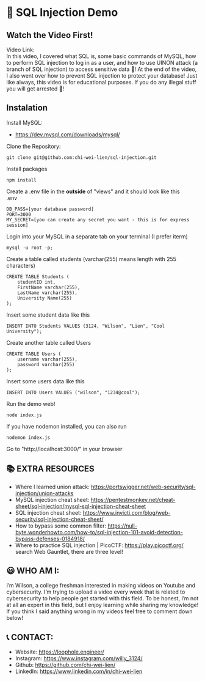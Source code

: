 # 🎃 SQL Injection Demo

## Watch the Video First!

Video Link:\
In this video, I covered what SQL is, some basic commands of MySQL, how to perform SQL injection to log in as a user, and how to use UINON attack (a branch of SQL injection) to access sensitive data 🎃! At the end of the video, I also went over how to prevent SQL injection to protect your database! Just like always, this video is for educational purposes. If you do any illegal stuff you will get arrested 🚓!

## Instalation

Install MySQL:

- https://dev.mysql.com/downloads/mysql/

Clone the Repository:

```
git clone git@github.com:chi-wei-lien/sql-injection.git
```

Install packages

```
npm install
```

Create a .env file in the <b>outside</b> of "views" and it should look like this \
.env

```
DB_PASS=[your database password]
PORT=3000
MY_SECRET=[you can create any secret you want - this is for express session]
```

Login into your MySQL in a separate tab on your terminal (I prefer iterm)

```
mysql -u root -p;
```

Create a table called students (varchar(255) means length with 255 characters)

```
CREATE TABLE Students (
    studentID int,
	FirstName varchar(255),
    LastName varchar(255),
	University Name(255)
);
```

Insert some student data like this

```
INSERT INTO Students VALUES (3124, "Wilson", "Lien", "Cool University");
```

Create another table called Users

```
CREATE TABLE Users (
	username varchar(255),
    password varchar(255)
);
```

Insert some users data like this

```
INSERT INTO Users VALUES ("wilson", "1234@cool");
```

Run the demo web!

```
node index.js
```

If you have nodemon installed, you can also run

```
nodemon index.js
```

Go to "http://localhost:3000/" in your browser

## 📚 EXTRA RESOURCES

- Where I learned union attack: https://portswigger.net/web-security/sql-injection/union-attacks
- MySQL injection cheat sheet: https://pentestmonkey.net/cheat-sheet/sql-injection/mysql-sql-injection-cheat-sheet
- SQL injection cheat sheet: https://www.invicti.com/blog/web-security/sql-injection-cheat-sheet/
- How to bypass some common filter: https://null-byte.wonderhowto.com/how-to/sql-injection-101-avoid-detection-bypass-defenses-0184918/
- Where to practice SQL injection | PicoCTF: https://play.picoctf.org/ search Web Gauntlet, there are three level!

## 😃 WHO AM I:

I’m Wilson, a college freshman interested in making videos on Youtube and cybersecurity. I’m trying to upload a video every week that is related to cybersecurity to help people get started with this field. To be honest, I’m not at all an expert in this field, but I enjoy learning while sharing my knowledge! If you think I said anything wrong in my videos feel free to comment down below!

## 📞 CONTACT:

- Website: https://loophole.engineer/
- Instagram: https://www.instagram.com/willy_3124/
- Github: https://github.com/chi-wei-lien/
- LinkedIn: https://www.linkedin.com/in/chi-wei-lien
